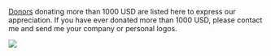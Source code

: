 <!---
    @title         Donors
    @creator       Yichun Zhang
    @created       2015-08-11 10:11 GMT
    @modifier      Yichun Zhang
    @modifier_link yichun-zhang
    @modified      2015-08-11 10:24 GMT
    @changes       3
--->

[Donors](donors.html) donating more than 1000 USD are listed here to express
our appreciation. If you have ever donated more than 1000 USD, please contact
me and send me your company or personal logos.

<html>
<img src="/images/kugou-music.jpg">
</html>
